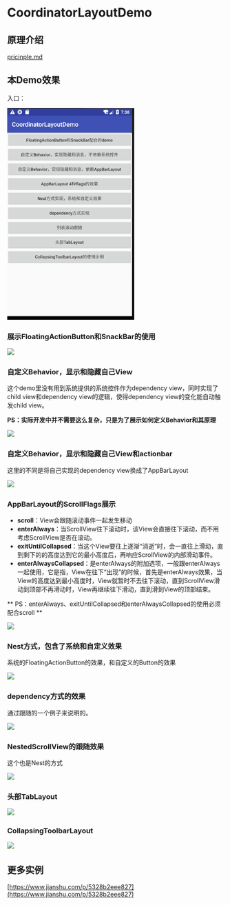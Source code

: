 # CoordinatorLayoutDemo

## 原理介绍

[pricinple.md](pricinple.md)

## 本Demo效果

入口：

![](./img/main.png)

### 展示FloatingActionButton和SnackBar的使用

![](./img/1.gif)

### 自定义Behavior，显示和隐藏自己View

这个demo里没有用到系统提供的系统控件作为dependency view，同时实现了child view和dependency view的逻辑，使得dependency view的变化能自动触发child view。

**PS：实际开发中并不需要这么复杂，只是为了展示如何定义Behavior和其原理**

![](./img/2.gif)

### 自定义Behavior，显示和隐藏自己View和actionbar

这里的不同是将自己实现的dependency view换成了AppBarLayout

![](./img/3.gif)

### AppBarLayout的ScrollFlags展示

* **scroll**：View会跟随滚动事件一起发生移动
* **enterAlways**：当ScrollView往下滚动时，该View会直接往下滚动，而不用考虑ScrollView是否在滚动。
* **exitUntilCollapsed**：当这个View要往上逐渐“消逝”时，会一直往上滑动，直到剩下的的高度达到它的最小高度后，再响应ScrollView的内部滑动事件。
* **enterAlwaysCollapsed**：是enterAlways的附加选项，一般跟enterAlways一起使用，它是指，View在往下“出现”的时候，首先是enterAlways效果，当View的高度达到最小高度时，View就暂时不去往下滚动，直到ScrollView滑动到顶部不再滑动时，View再继续往下滑动，直到滑到View的顶部结束。

** PS：enterAlways、exitUntilCollapsed和enterAlwaysCollapsed的使用必须配合scroll **

![](./img/4.gif)

### Nest方式，包含了系统和自定义效果

系统的FloatingActionButton的效果，和自定义的Button的效果

![](./img/5.gif)

### dependency方式的效果

通过跟随的一个例子来说明的。

![](./img/6.gif)

### NestedScrollView的跟随效果

这个也是Nest的方式

![](./img/7.gif)

### 头部TabLayout

![](./img/8.gif)

### CollapsingToolbarLayout

![](./img/9.gif)


## 更多实例

[https://www.jianshu.com/p/5328b2eee827](https://www.jianshu.com/p/5328b2eee827)

